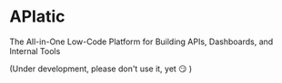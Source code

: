 # APIatic

The All-in-One Low-Code Platform for Building APIs, Dashboards, and Internal Tools

(Under development, please don't use it, yet :smirk: )
